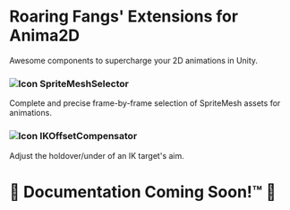 Roaring Fangs' Extensions for Anima2D
=====
Awesome components to supercharge your 2D animations in Unity.

### ![Icon][SpriteMeshSelector-Icon] SpriteMeshSelector
Complete and precise frame-by-frame selection of SpriteMesh assets for animations.

### ![Icon][IKOffsetCompensator-Icon] IKOffsetCompensator
Adjust the holdover/under of an IK target's aim.

# :tada: Documentation Coming Soon!&trade; :tada:

[SpriteMeshSelector-Icon]: ../../wiki/img/SpriteMeshSelector-Icon-small.png
[IKOffsetCompensator-Icon]: ../../wiki/img/IKOffsetCompensator-Icon-small.png
